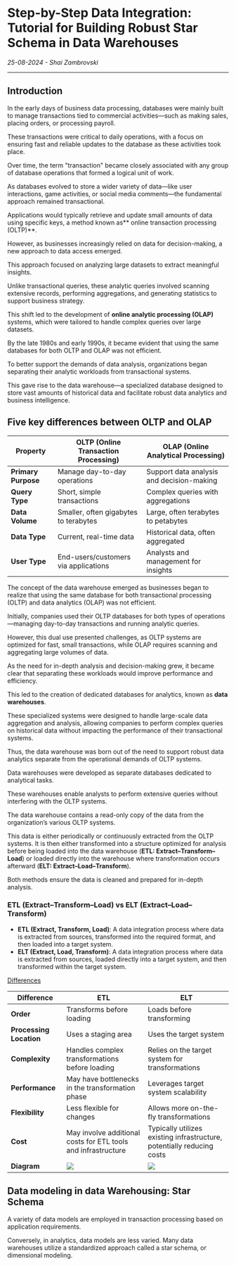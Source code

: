 # Step-by-Step Data Integration: Tutorial for Building Robust Star Schema in Data Warehouses
*25-08-2024 - Shai Zambrovski*

------------
## Introduction

In the early days of business data processing, databases were mainly built to manage transactions tied to commercial activities—such as making sales, placing orders, or processing payroll.

These transactions were critical to daily operations, with a focus on ensuring fast and reliable updates to the database as these activities took place.

Over time, the term "transaction" became closely associated with any group of database operations that formed a logical unit of work.

As databases evolved to store a wider variety of data—like user interactions, game activities, or social media comments—the fundamental approach remained transactional.

Applications would typically retrieve and update small amounts of data using specific keys, a method known as** online transaction processing (OLTP)**.

However, as businesses increasingly relied on data for decision-making, a new approach to data access emerged.

This approach focused on analyzing large datasets to extract meaningful insights.

Unlike transactional queries, these analytic queries involved scanning extensive records, performing aggregations, and generating statistics to support business strategy.

This shift led to the development of **online analytic processing (OLAP)** systems, which were tailored to handle complex queries over large datasets.

By the late 1980s and early 1990s, it became evident that using the same databases for both OLTP and OLAP was not efficient.

To better support the demands of data analysis, organizations began separating their analytic workloads from transactional systems.

This gave rise to the data warehouse—a specialized database designed to store vast amounts of historical data and facilitate robust data analytics and business intelligence.

## Five key differences between OLTP and OLAP

| **Property**        | **OLTP (Online Transaction Processing)**  | **OLAP (Online Analytical Processing)**      |
|---------------------|-------------------------------------------|----------------------------------------------|
| **Primary Purpose** | Manage day-to-day operations              | Support data analysis and decision-making    |
| **Query Type**      | Short, simple transactions                | Complex queries with aggregations            |
| **Data Volume**     | Smaller, often gigabytes to terabytes     | Large, often terabytes to petabytes          |
| **Data Type**       | Current, real-time data                   | Historical data, often aggregated            |
| **User Type**       | End-users/customers via applications      | Analysts and management for insights         |

The concept of the data warehouse emerged as businesses began to realize that using the same database for both transactional processing (OLTP) and data analytics (OLAP) was not efficient.

Initially, companies used their OLTP databases for both types of operations—managing day-to-day transactions and running analytic queries.

However, this dual use presented challenges, as OLTP systems are optimized for fast, small transactions, while OLAP requires scanning and aggregating large volumes of data.

As the need for in-depth analysis and decision-making grew, it became clear that separating these workloads would improve performance and efficiency.

This led to the creation of dedicated databases for analytics, known as **data warehouses**.

These specialized systems were designed to handle large-scale data aggregation and analysis, allowing companies to perform complex queries on historical data without impacting the performance of their transactional systems.

Thus, the data warehouse was born out of the need to support robust data analytics separate from the operational demands of OLTP systems.

Data warehouses were developed as separate databases dedicated to analytical tasks.

These warehouses enable analysts to perform extensive queries without interfering with the OLTP systems.

The data warehouse contains a read-only copy of the data from the organization’s various OLTP systems.

This data is either periodically or continuously extracted from the OLTP systems. It is then either transformed into a structure optimized for analysis before being loaded into the data warehouse (**ETL: Extract–Transform–Load**) or loaded directly into the warehouse where transformation occurs afterward (**ELT: Extract–Load–Transform**).

Both methods ensure the data is cleaned and prepared for in-depth analysis.

### ETL (Extract–Transform–Load) vs ELT (Extract–Load–Transform)

- **ETL (Extract, Transform, Load)**: A data integration process where data is extracted from sources, transformed into the required format, and then loaded into a target system.
- **ELT (Extract, Load, Transform)**: A data integration process where data is extracted from sources, loaded directly into a target system, and then transformed within the target system.

<ins>Differences</ins>

| **Difference**      | **ETL**                                      | **ELT**                                      |
|---------------------|----------------------------------------------|----------------------------------------------|
| **Order**           | Transforms before loading                    | Loads before transforming                    |
| **Processing Location** | Uses a staging area                        | Uses the target system                       |
| **Complexity**      | Handles complex transformations before loading | Relies on the target system for transformations |
| **Performance**     | May have bottlenecks in the transformation phase | Leverages target system scalability          |
| **Flexibility**     | Less flexible for changes                    | Allows more on-the-fly transformations       |
| **Cost**                | May involve additional costs for ETL tools and infrastructure | Typically utilizes existing infrastructure, potentially reducing costs |   
| **Diagram**     | ![](https://shaikezam.com/style/etl.png)                    | ![](https://shaikezam.com/style/elt.png)       |

## Data modeling in data Warehousing: Star Schema

A variety of data models are employed in transaction processing based on application requirements.

Conversely, in analytics, data models are less varied. Many data warehouses utilize a standardized approach called a star schema, or dimensional modeling.
